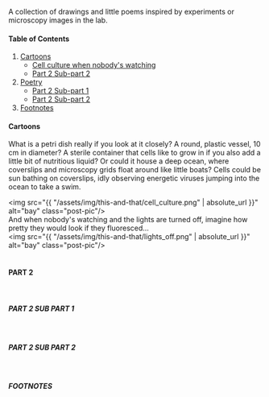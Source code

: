 


A collection of drawings and little poems inspired by experiments or microscopy images in the lab.



#### Table of Contents
1. [Cartoons](#cartoons)
    * [Cell culture when nobody's watching](#cell-culture-when-nobody's-watching)
    * [Part 2 Sub-part 2](#part-2-sub-part-2)
3. [Poetry](#poetry)
    * [Part 2 Sub-part 1](#part-2-sub-part-1)
    * [Part 2 Sub-part 2](#part-2-sub-part-2)
4. [Footnotes](#footnotes)

#### Cartoons

What is a petri dish really if you look at it closely? A round, plastic vessel, 10 cm in diameter? A sterile container that cells like to grow in if you also add a little bit of nutritious liquid? Or could it house a deep ocean, where coverslips and microscopy grids float around like little boats? Cells could be sun bathing on coverslips, idly observing energetic viruses jumping into the ocean to take a swim. 

<img src="{{ "/assets/img/this-and-that/cell_culture.png" | absolute_url }}" alt="bay" class="post-pic"/>
<br />
And when nobody's watching and the lights are turned off, imagine how pretty they would look if they fluoresced... 
<br />
<img src="{{ "/assets/img/this-and-that/lights_off.png" | absolute_url }}" alt="bay" class="post-pic"/>
<br />
<br />

#### PART 2


<br />

##### PART 2 SUB PART 1


<br />

##### PART 2 SUB PART 2


<br />


##### FOOTNOTES

[^1]: This is a note!


<br />
